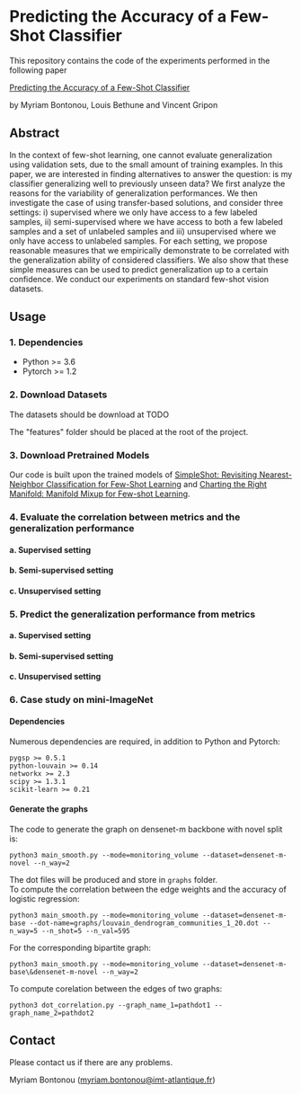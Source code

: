 # Predicting the Accuracy of a Few-Shot Classifier

This repository contains the code of the experiments performed in the following paper

[Predicting the Accuracy of a Few-Shot Classifier]()

by Myriam Bontonou, Louis Bethune and Vincent Gripon

## Abstract
In the context of few-shot learning, one cannot evaluate generalization using validation sets, due to the small amount of training examples. In this paper, we are interested in finding alternatives to answer the question: is my classifier generalizing well to previously unseen data? We first analyze the reasons for the variability of generalization performances. We then investigate the case of using transfer-based solutions, and consider three settings: i) supervised where we only have access to a few labeled samples, ii) semi-supervised where we have access to both a few labeled samples and a set of unlabeled samples and iii) unsupervised where we only have access to unlabeled samples. For each setting, we propose reasonable measures that we empirically demonstrate to be correlated with the generalization ability of considered classifiers. We also show that these simple measures can be used to predict generalization up to a certain confidence. We conduct our experiments on standard few-shot vision datasets.

## Usage
### 1. Dependencies
- Python >= 3.6
- Pytorch >= 1.2

### 2. Download Datasets

The datasets should be download at TODO

The "features" folder should be placed at the root of the project.  

### 3. Download Pretrained Models
Our code is built upon the trained models of [SimpleShot: Revisiting Nearest-Neighbor Classification for Few-Shot Learning](https://arxiv.org/pdf/1911.04623.pdf) and [Charting the Right Manifold: Manifold Mixup for Few-shot Learning](https://openaccess.thecvf.com/content_WACV_2020/papers/Mangla_Charting_the_Right_Manifold_Manifold_Mixup_for_Few-shot_Learning_WACV_2020_paper.pdf).

### 4. Evaluate the correlation between metrics and the generalization performance
#### a. Supervised setting
#### b. Semi-supervised setting
#### c. Unsupervised setting

### 5. Predict the generalization performance from metrics
#### a. Supervised setting
#### b. Semi-supervised setting
#### c. Unsupervised setting

### 6. Case study on mini-ImageNet
#### Dependencies
Numerous dependencies are required, in addition to Python and Pytorch:
```
pygsp >= 0.5.1
python-louvain >= 0.14
networkx >= 2.3
scipy >= 1.3.1
scikit-learn >= 0.21
```

#### Generate the graphs
The code to generate the graph on densenet-m backbone with novel split is:
```
python3 main_smooth.py --mode=monitoring_volume --dataset=densenet-m-novel --n_way=2
```

The dot files will be produced and store in `graphs` folder.  
To compute the correlation between the edge weights and the accuracy of logistic regression:
```
python3 main_smooth.py --mode=monitoring_volume --dataset=densenet-m-base --dot-name=graphs/louvain_dendrogram_communities_1_20.dot --n_way=5 --n_shot=5 --n_val=595
```

For the corresponding bipartite graph:
```
python3 main_smooth.py --mode=monitoring_volume --dataset=densenet-m-base\&densenet-m-novel --n_way=2
```

To compute corelation between the edges of two graphs:
```
python3 dot_correlation.py --graph_name_1=pathdot1 --graph_name_2=pathdot2
```

## Contact
Please contact us if there are any problems.

Myriam Bontonou (myriam.bontonou@imt-atlantique.fr)
